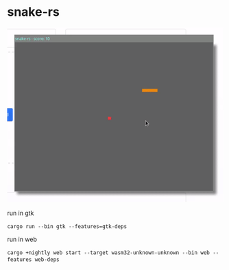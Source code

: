# snake-rs

<div align="center">
    <img src="static/snake-gtk.gif" alt="snake-gtk">
</div>

run in gtk

```shell
cargo run --bin gtk --features=gtk-deps
```

run in web

```shell
cargo +nightly web start --target wasm32-unknown-unknown --bin web --features web-deps
```
